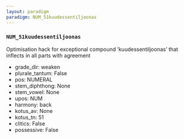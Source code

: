 ```yaml
---
layout: paradigm
paradigm: NUM_51kuudessentiljoonas
---
```

### ` NUM_51kuudessentiljoonas `

Optimisation hack for exceptional compound ’kuudessentiljoonas’ that inflects in all parts with agreement
* grade_dir: weaken
* plurale_tantum: False
* pos: NUMERAL
* stem_diphthong: None
* stem_vowel: None
* upos: NUM
* harmony: back
* kotus_av: None
* kotus_tn: 51
* clitics: False
* possessive: False
